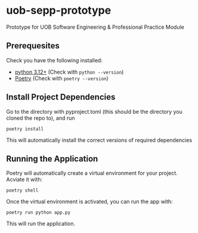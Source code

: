 # uob-sepp-prototype
Prototype for UOB Software Engineering &amp; Professional Practice Module
## Prerequesites
Check you have the following installed:
- [python 3.12+](https://www.python.org/downloads/) (Check with `python --version`)
- [Poetry](https://python-poetry.org/) (Check with `poetry --version`)
## Install Project Dependencies
Go to the directory with pyproject.toml (this should be the directory you cloned the repo to), and run
```
poetry install
```
This will automatically install the correct versions of required dependencies
## Running the Application
Poetry will automatically create a virtual environment for your project. Acviate it with:
```
poetry shell
```
Once the virtual environment is activated, you can run the app with:
```
poetry run python app.py
```
This will run the application.
